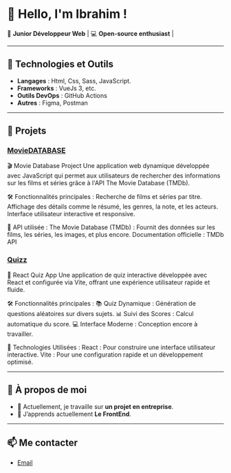 # 👋 Hello, I'm Ibrahim !

🌟 **Junior Développeur Web** | 💻 **Open-source enthusiast** | 

---

## 🔧 Technologies et Outils
- **Langages** : Html, Css, Sass, JavaScript.
- **Frameworks** : VueJs 3, etc.
- **Outils DevOps** : GitHub Actions
- **Autres** : Figma, Postman

---

## 🚀 Projets
### [MovieDATABASE](https://github.com/Ibravk/Movies)

🎬 Movie Database Project
Une application web dynamique développée avec JavaScript qui permet aux utilisateurs de rechercher des informations sur les films et séries grâce à l'API The Movie Database (TMDb).

🛠️ Fonctionnalités principales :
Recherche de films et séries par titre.
Affichage des détails comme le résumé, les genres, la note, et les acteurs.
Interface utilisateur interactive et responsive.

🔗 API utilisée :
The Movie Database (TMDb) : Fournit des données sur les films, les séries, les images, et plus encore. Documentation officielle : TMDb API

### [Quizz](https://github.com/Ibravk/quizz.app)

🎯 React Quiz App
Une application de quiz interactive développée avec React et configurée via Vite, offrant une expérience utilisateur rapide et fluide.

🛠️ Fonctionnalités principales :
📚 Quiz Dynamique : Génération de questions aléatoires sur divers sujets.
📊 Suivi des Scores : Calcul automatique du score.
💻 Interface Moderne : Conception encore à travailler.

🚀 Technologies Utilisées :
React : Pour construire une interface utilisateur interactive.
Vite : Pour une configuration rapide et un développement optimisé.

---

## 🌱 À propos de moi
- 🔭 Actuellement, je travaille sur **un projet en entreprise**.
- 🌱 J’apprends actuellement **Le FrontEnd**.


---

## 📫 Me contacter
- [Email](mailto:poyrazibrahim270@gmail.com)


